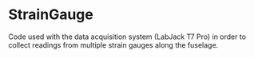# StrainGauge
Code used with the data acquisition system (LabJack T7 Pro) in order to collect readings from multiple strain gauges along the fuselage. 
